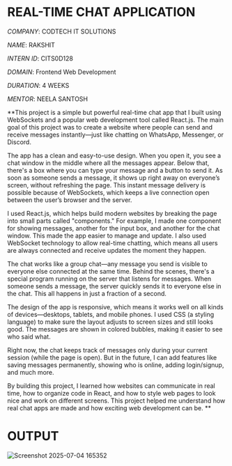 # REAL-TIME CHAT APPLICATION

*COMPANY*: CODTECH IT SOLUTIONS

*NAME*: RAKSHIT

*INTERN ID*: CITS0D128

*DOMAIN*: Frontend Web Development

*DURATION*: 4 WEEKS

*MENTOR*: NEELA SANTOSH

**This project is a simple but powerful real-time chat app that I built using WebSockets and a popular web development tool called React.js. The main goal of this project was to create a website where people can send and receive messages instantly—just like chatting on WhatsApp, Messenger, or Discord.

The app has a clean and easy-to-use design. When you open it, you see a chat window in the middle where all the messages appear. Below that, there's a box where you can type your message and a button to send it. As soon as someone sends a message, it shows up right away on everyone’s screen, without refreshing the page. This instant message delivery is possible because of WebSockets, which keeps a live connection open between the user’s browser and the server.

I used React.js, which helps build modern websites by breaking the page into small parts called "components." For example, I made one component for showing messages, another for the input box, and another for the chat window. This made the app easier to manage and update. I also used WebSocket technology to allow real-time chatting, which means all users are always connected and receive updates the moment they happen.

The chat works like a group chat—any message you send is visible to everyone else connected at the same time. Behind the scenes, there's a special program running on the server that listens for messages. When someone sends a message, the server quickly sends it to everyone else in the chat. This all happens in just a fraction of a second.

The design of the app is responsive, which means it works well on all kinds of devices—desktops, tablets, and mobile phones. I used CSS (a styling language) to make sure the layout adjusts to screen sizes and still looks good. The messages are shown in colored bubbles, making it easier to see who said what.

Right now, the chat keeps track of messages only during your current session (while the page is open). But in the future, I can add features like saving messages permanently, showing who is online, adding login/signup, and much more.

By building this project, I learned how websites can communicate in real time, how to organize code in React, and how to style web pages to look nice and work on different screens. This project helped me understand how real chat apps are made and how exciting web development can be.
**

# OUTPUT

![Screenshot 2025-07-04 165352](https://github.com/user-attachments/assets/66e1cef1-bddb-4ef0-ac50-a686a4acb7d8)
